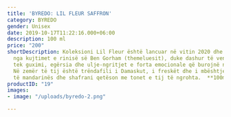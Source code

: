 ```yaml
---
title: 'BYREDO: LIL FLEUR SAFFRON'
category: BYREDO
gender: Unisex
date: 2019-10-17T11:22:16.000+06:00
description: 100 ml
price: "200"
shortDescription: Koleksioni Lil Fleur është lancuar në vitin 2020 dhe është frymëzuar
  nga kujtimet e rinisë së Ben Gorham (themeluesit), duke dashur të vendosë theksin
  tek guximi, egërsia dhe ulje-ngritjet e forta emocionale që burojnë nga adoleshenca.
  Në zemër të tij është trëndafili i Damaskut, i freskët dhe i mbështjellë me nota
  të mandarinës dhe shafrani qetëson me tonet e tij të ngrohta.  **100ml-EDP-UNISEX**
productID: "19"
images:
- image: "/uploads/byredo-2.png"

---
```

